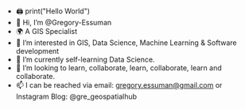- 🖨 print("Hello World")
- 👋 Hi, I’m @Gregory-Essuman
- 🌍 A GIS Specialist
- 👀 I’m interested in GIS, Data Science, Machine Learning & Software development 
- 🌱 I’m currently self-learning Data Science. 
- 💞️ I’m looking to learn, collaborate, learn, collaborate, learn and collaborate. 
- 📫 I can be reached via email: gregory.essuman@gmail.com or Instagram Blog: @gre_geospatialhub

<!---
Gregory-Essuman/Gregory-Essuman is a ✨ special ✨ repository because its `README.md` (this file) appears on your GitHub profile.
You can click the Preview link to take a look at your changes.
--->
